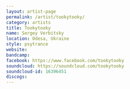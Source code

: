 ```yaml
---
layout: artist-page
permalink: /artist/tookytooky/
category: artists
title: Tookytooky
name: Sergey Verbitsky
location: Odesa, Ukraine
style: psytrance
website: 
bandcamp: 
facebook: https://www.facebook.com/tookytooky
soundcloud: https://soundcloud.com/tookytooky
soundcloud-id: 16396451
discogs: 
---
```

